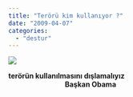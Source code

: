 ```yaml
---
title: "Terörü kim kullanıyor ?"
date: "2009-04-07"
categories: 
  - "destur"
---
```


**![](/uploads/image/yy.jpg)**

**terörün kullanılmasını dışlamalıyız  
                                  Başkan Obama**
